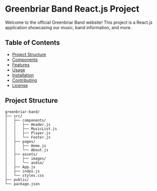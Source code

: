 # Greenbriar Band React.js Project

Welcome to the official Greenbriar Band website! This project is a React.js application showcasing our music, band information, and more.

## Table of Contents
- [Project Structure](#project-structure)
- [Components](#components)
- [Features](#features)
- [Usage](#usage)
- [Installation](#installation)
- [Contributing](#contributing)
- [License](#license)

## Project Structure

```plaintext
greenbriar-band/
├── src/
│   ├── components/
│   │   ├── Header.js
│   │   ├── MusicList.js
│   │   ├── Player.js
│   │   └── Footer.js
│   ├── pages/
│   │   ├── Home.js
│   │   └── About.js
│   ├── assets/
│   │   ├── images/
│   │   └── audio/
│   ├── App.js
│   ├── index.js
│   └── styles.css
├── public/
└── package.json
